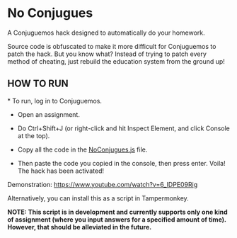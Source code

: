 # No Conjugues
A Conjuguemos hack designed to automatically do your homework.

Source code is obfuscated to make it more difficult for Conjuguemos to patch the hack. But you know what? Instead of trying to patch every method of cheating, just rebuild the education system from the ground up!


<h2>HOW TO RUN</h2>
* To run, log in to Conjuguemos.

* Open an assignment.

* Do Ctrl+Shift+J (or right-click and hit Inspect Element, and click Console at the top).

* Copy all the code in the <a href="https://github.com/theplummer/NoConjugues/blob/main/NoConjugues.js">NoConjugues.js</a> file.

* Then paste the code you copied in the console, then press enter. Voila! The hack has been activated!

Demonstration: <a href="https://www.youtube.com/watch?v=6_IDPE09Rig">https://www.youtube.com/watch?v=6_IDPE09Rig</a>

Alternatively, you can install this as a script in Tampermonkey.

**NOTE: This script is in development and currently supports only one kind of assignment (where you input answers for a specified amount of time). However, that should be alleviated in the future.**